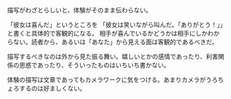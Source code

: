 描写がわざとらしいと、体験がそのまま伝わらない。

「彼女は喜んだ」というところを
「彼女は笑いながら叫んだ。「ありがとう！」」と書くと具体的で客観的になる。
相手が喜んでいるかどうかは相手にしかわからない。読者から、あるいは「あなた」から見える面は客観的であるべきだ。

描写するべきなのは外から見た振る舞い。嬉しいとかの感情であったり、利害関係の思惑であったり、そういったものはいちいち書かない。

体験の描写は文章であってもカメラワークに気をつける。あまりカメラがうろちょろするのは好ましくない。
